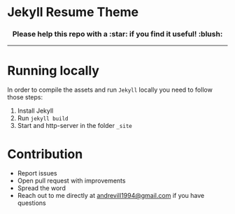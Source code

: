 # Jekyll Resume Theme

<h3 align="center">Please help this repo with a :star: if you find it useful! :blush:</h3>

***

# Running locally

In order to compile the assets and run `Jekyll` locally you need to follow those steps:

1. Install Jekyll
2. Run `jekyll build`
3. Start and http-server in the folder `_site`

# Contribution

- Report issues
- Open pull request with improvements
- Spread the word
- Reach out to me directly at <andrevill1994@gmail.com> if you have questions

